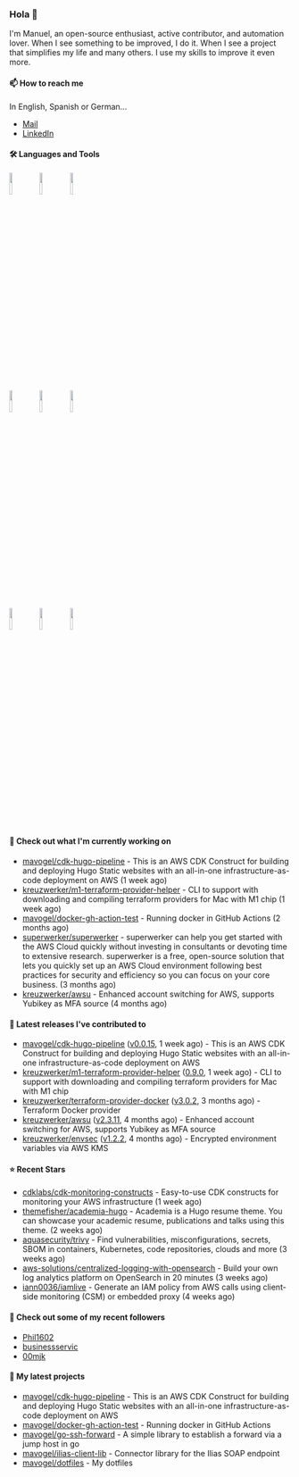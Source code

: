 ### Hola 👋



I'm Manuel, an open-source enthusiast, active contributor, and automation lover. When I see something to be improved, I do it. When I see a project
that simplifies my life and many others. I use my skills to improve it even more.

#### 📫 How to reach me
In English, Spanish or German...

- [Mail](mailto:mavogel@posteo.de)
- [LinkedIn](https://inkedin.com/in/manuel-vogel)

#### 🛠 Languages and Tools
<p>

  <code><img width="10%" src="https://www.vectorlogo.zone/logos/amazon_aws/amazon_aws-ar21.svg"></code>
  <code><img width="10%" src="https://www.vectorlogo.zone/logos/golang/golang-horizontal.svg"></code>
  <code><img width="10%" src="https://www.vectorlogo.zone/logos/kubernetes/kubernetes-ar21.svg"></code>
  <br />
  <code><img width="10%" src="https://www.vectorlogo.zone/logos/terraformio/terraformio-ar21.svg"></code>
  <code><img width="10%" src="https://www.vectorlogo.zone/logos/python/python-horizontal.svg"></code>
  <code><img width="10%" src="https://www.vectorlogo.zone/logos/typescriptlang/typescriptlang-official.svg"></code>
  <br />
  <code><img width="10%" src="https://www.vectorlogo.zone/logos/docker/docker-ar21.svg"></code>
  <code><img width="10%" src="https://www.vectorlogo.zone/logos/gitlab/gitlab-ar21.svg"></code>
  <code><img width="10%" src="https://www.vectorlogo.zone/logos/nodejs/nodejs-horizontal.svg"></code>
  <br />
 
</p>

#### 👷 Check out what I'm currently working on

- [mavogel/cdk-hugo-pipeline](https://github.com/mavogel/cdk-hugo-pipeline) - This is an AWS CDK Construct for building and deploying Hugo Static websites with an all-in-one infrastructure-as-code deployment on AWS (1 week ago)
- [kreuzwerker/m1-terraform-provider-helper](https://github.com/kreuzwerker/m1-terraform-provider-helper) - CLI to support with downloading and compiling terraform providers for Mac with M1 chip (1 week ago)
- [mavogel/docker-gh-action-test](https://github.com/mavogel/docker-gh-action-test) - Running docker in GitHub Actions (2 months ago)
- [superwerker/superwerker](https://github.com/superwerker/superwerker) - superwerker can help you get started with the AWS Cloud quickly without investing in consultants or devoting time to extensive research. superwerker is a free, open-source solution that lets you quickly set up an AWS Cloud environment following best practices for security and efficiency so you can focus on your core business.  (3 months ago)
- [kreuzwerker/awsu](https://github.com/kreuzwerker/awsu) - Enhanced account switching for AWS, supports Yubikey as MFA source (4 months ago)

#### 🔭 Latest releases I've contributed to

- [mavogel/cdk-hugo-pipeline](https://github.com/mavogel/cdk-hugo-pipeline) ([v0.0.15](https://github.com/mavogel/cdk-hugo-pipeline/releases/tag/v0.0.15), 1 week ago) - This is an AWS CDK Construct for building and deploying Hugo Static websites with an all-in-one infrastructure-as-code deployment on AWS
- [kreuzwerker/m1-terraform-provider-helper](https://github.com/kreuzwerker/m1-terraform-provider-helper) ([0.9.0](https://github.com/kreuzwerker/m1-terraform-provider-helper/releases/tag/0.9.0), 1 week ago) - CLI to support with downloading and compiling terraform providers for Mac with M1 chip
- [kreuzwerker/terraform-provider-docker](https://github.com/kreuzwerker/terraform-provider-docker) ([v3.0.2](https://github.com/kreuzwerker/terraform-provider-docker/releases/tag/v3.0.2), 3 months ago) - Terraform Docker provider
- [kreuzwerker/awsu](https://github.com/kreuzwerker/awsu) ([v2.3.11](https://github.com/kreuzwerker/awsu/releases/tag/v2.3.11), 4 months ago) - Enhanced account switching for AWS, supports Yubikey as MFA source
- [kreuzwerker/envsec](https://github.com/kreuzwerker/envsec) ([v1.2.2](https://github.com/kreuzwerker/envsec/releases/tag/v1.2.2), 4 months ago) - Encrypted environment variables via AWS KMS

#### ⭐ Recent Stars

- [cdklabs/cdk-monitoring-constructs](https://github.com/cdklabs/cdk-monitoring-constructs) - Easy-to-use CDK constructs for monitoring your AWS infrastructure (1 week ago)
- [themefisher/academia-hugo](https://github.com/themefisher/academia-hugo) - Academia is a Hugo resume theme. You can showcase your academic resume, publications and talks using this theme. (2 weeks ago)
- [aquasecurity/trivy](https://github.com/aquasecurity/trivy) - Find vulnerabilities, misconfigurations, secrets, SBOM in containers, Kubernetes, code repositories, clouds and more (3 weeks ago)
- [aws-solutions/centralized-logging-with-opensearch](https://github.com/aws-solutions/centralized-logging-with-opensearch) - Build your own log analytics platform on OpenSearch in 20 minutes (3 weeks ago)
- [iann0036/iamlive](https://github.com/iann0036/iamlive) - Generate an IAM policy from AWS calls using client-side monitoring (CSM) or embedded proxy (4 weeks ago)

#### 👯 Check out some of my recent followers

- [Phil1602](https://github.com/Phil1602)
- [businessservic](https://github.com/businessservic)
- [00mjk](https://github.com/00mjk)





#### 🌱 My latest projects

- [mavogel/cdk-hugo-pipeline](https://github.com/mavogel/cdk-hugo-pipeline) - This is an AWS CDK Construct for building and deploying Hugo Static websites with an all-in-one infrastructure-as-code deployment on AWS
- [mavogel/docker-gh-action-test](https://github.com/mavogel/docker-gh-action-test) - Running docker in GitHub Actions
- [mavogel/go-ssh-forward](https://github.com/mavogel/go-ssh-forward) - A simple library to establish a forward via a jump host in go
- [mavogel/ilias-client-lib](https://github.com/mavogel/ilias-client-lib) - Connector library for the Ilias SOAP endpoint
- [mavogel/dotfiles](https://github.com/mavogel/dotfiles) - My dotfiles
